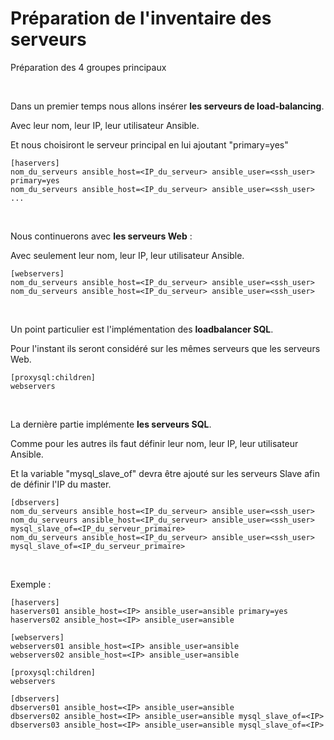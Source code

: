 # Préparation de l'inventaire des serveurs

Préparation des 4 groupes principaux

<br>

Dans un premier temps nous allons insérer **les serveurs de load-balancing**. 

Avec leur nom, leur IP, leur utilisateur Ansible.

Et nous choisiront le serveur principal en lui ajoutant "primary=yes"

```
[haservers]
nom_du_serveurs ansible_host=<IP_du_serveur> ansible_user=<ssh_user> primary=yes
nom_du_serveurs ansible_host=<IP_du_serveur> ansible_user=<ssh_user>
...
```
<br>

Nous continuerons avec **les serveurs Web** :

Avec seulement leur nom, leur IP, leur utilisateur Ansible.
```
[webservers]
nom_du_serveurs ansible_host=<IP_du_serveur> ansible_user=<ssh_user>
nom_du_serveurs ansible_host=<IP_du_serveur> ansible_user=<ssh_user>
```

<br>

Un point particulier est l'implémentation des **loadbalancer SQL**.

Pour l'instant ils seront considéré sur les mêmes serveurs que les serveurs Web.
```
[proxysql:children]
webservers
```

<br>

La dernière partie implémente **les serveurs SQL**.

Comme pour les autres ils faut définir leur nom, leur IP, leur utilisateur Ansible.

Et la variable "mysql_slave_of" devra être ajouté sur les serveurs Slave afin de définir l'IP du master.
```
[dbservers]
nom_du_serveurs ansible_host=<IP_du_serveur> ansible_user=<ssh_user>
nom_du_serveurs ansible_host=<IP_du_serveur> ansible_user=<ssh_user> mysql_slave_of=<IP_du_serveur_primaire>
nom_du_serveurs ansible_host=<IP_du_serveur> ansible_user=<ssh_user> mysql_slave_of=<IP_du_serveur_primaire>
```

<br>

Exemple :
```
[haservers]
haservers01 ansible_host=<IP> ansible_user=ansible primary=yes
haservers02 ansible_host=<IP> ansible_user=ansible

[webservers]
webservers01 ansible_host=<IP> ansible_user=ansible
webservers02 ansible_host=<IP> ansible_user=ansible

[proxysql:children]
webservers

[dbservers]
dbservers01 ansible_host=<IP> ansible_user=ansible
dbservers02 ansible_host=<IP> ansible_user=ansible mysql_slave_of=<IP>
dbservers03 ansible_host=<IP> ansible_user=ansible mysql_slave_of=<IP>
```
